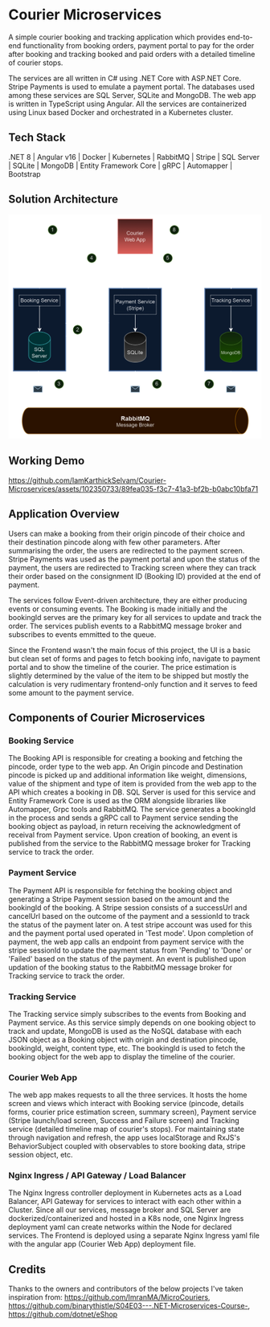 # Courier Microservices

A simple courier booking and tracking application which provides end-to-end functionality from booking orders, payment portal to pay for the order after booking and tracking booked and paid orders with a detailed timeline of courier stops. 

The services are all written in C# using .NET Core with ASP.NET Core. Stripe Payments is used to emulate a payment portal. The databases used among these services are SQL Server, SQLite and MongoDB. The web app is written in TypeScript using Angular. All the services are containerized using Linux based Docker and orchestrated in a Kubernetes cluster.

## Tech Stack
.NET 8 | Angular v16 | Docker | Kubernetes | RabbitMQ | Stripe | SQL Server | SQLite | MongoDB | Entity Framework Core | gRPC | Automapper | Bootstrap

## Solution Architecture
![Solution Diagram](https://github.com/IamKarthickSelvam/Courier-Microservices/blob/master/Courier%20Microservices.png)

## Working Demo
https://github.com/IamKarthickSelvam/Courier-Microservices/assets/102350733/89fea035-f3c7-41a3-bf2b-b0abc10bfa71

## Application Overview
Users can make a booking from their origin pincode of their choice and their destination pincode along with few other parameters. After summarising the order, the users are redirected to the payment screen. Stripe Payments was used as the payment portal and upon the status of the payment, the users are redirected to Tracking screen where they can track their order based on the consignment ID (Booking ID) provided at the end of payment.

The services follow Event-driven architecture, they are either producing events or consuming events. The Booking is made initially and the bookingId serves are the primary key for all services to update and track the order. The services publish events to a RabbitMQ message broker and subscribes to events emmitted to the queue.

Since the Frontend wasn't the main focus of this project, the UI is a basic but clean set of forms and pages to fetch booking info, navigate to payment portal and to show the timeline of the courier. The price estimation is slightly determined by the value of the item to be shipped but mostly the calculation is very rudimentary frontend-only function and it serves to feed some amount to the payment service.

## Components of Courier Microservices

### Booking Service
The Booking API is responsible for creating a booking and fetching the pincode, order type to the web app. An Origin pincode and Destination pincode is picked up and additional information like weight, dimensions, value of the shipment and type of item is provided from the web app to the API which creates a booking in DB. SQL Server is used for this service and Entity Framework Core is used as the ORM alongside libraries like Automapper, Grpc tools and RabbitMQ. The service generates a bookingId in the process and sends a gRPC call to Payment service sending the booking object as payload, in return receiving the acknowledgment of receival from Payment service. Upon creation of booking, an event is published from the service to the RabbitMQ message broker for Tracking service to track the order.

### Payment Service
The Payment API is responsible for fetching the booking object and generating a Stripe Payment session based on the amount and the bookingId of the booking. A Stripe session consists of a successUrl and cancelUrl based on the outcome of the payment and a sessionId to track the status of the payment later on. A test stripe account was used for this and the payment portal used operated in 'Test mode'. Upon completion of payment, the web app calls an endpoint from payment service with the stripe sessionId to update the payment status from 'Pending' to 'Done' or 'Failed' based on the status of the payment. An event is published upon updation of the booking status to the RabbitMQ message broker for Tracking service to track the order.

### Tracking Service
The Tracking service simply subscribes to the events from Booking and Payment service. As this service simply depends on one booking object to track and update, MongoDB is used as the NoSQL database with each JSON object as a Booking object with origin and destination pincode, bookingId, weight, content type, etc. The bookingId is used to fetch the booking object for the web app to display the timeline of the courier.

### Courier Web App
The web app makes requests to all the three services. It hosts the home screen and views which interact with Booking service (pincode, details forms, courier price estimation screen, summary screen), Payment service (Stripe launch/load screen, Success and Failure screen) and Tracking service (detailed timeline map of courier's stops). For maintaining state through navigation and refresh, the app uses localStorage and RxJS's BehaviorSubject coupled with observables to store booking data, stripe session object, etc.

### Nginx Ingress / API Gateway / Load Balancer
The Nginx Ingress controller deployment in Kubernetes acts as a Load Balancer, API Gateway for services to interact with each other within a Cluster. Since all our services, message broker and SQL Server are dockerized/containerized and hosted in a K8s node, one Nginx Ingress deployment yaml can create networks within the Node for declared services. The Frontend is deployed using a separate Nginx Ingress yaml file with the angular app (Courier Web App) deployment file.

## Credits
Thanks to the owners and contributors of the below projects I've taken inspiration from:
https://github.com/ImranMA/MicroCouriers, https://github.com/binarythistle/S04E03---.NET-Microservices-Course-, https://github.com/dotnet/eShop
